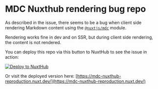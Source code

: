 # MDC Nuxthub rendering bug repo

As described in the issue, there seems to be a bug when client side rendering Markdown content using the [`@nuxtjs/mdc`](https://github.com/nuxt-modules/mdc) module.

Rendering works fine in dev and on SSR, but during client side rendering, the content is not rendered.

You can  deploy this repo via this button to NuxtHub to see the issue in action: 

[![Deploy to NuxtHub](https://hub.nuxt.com/button.svg)](https://hub.nuxt.com/new?repo=schplitt/mdc_nuxthub_repro)

Or visit the deployed version here: [https://mdc-nuxthub-reproduction.nuxt.dev/](https://mdc-nuxthub-reproduction.nuxt.dev/)
